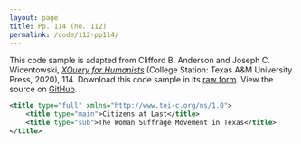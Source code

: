 ```yaml
---
layout: page
title: Pp. 114 (no. 112)
permalink: /code/112-pp114/
---
```


This code sample is adapted from Clifford B. Anderson and Joseph C. Wicentowski, 
[_XQuery for Humanists_](/) (College Station: Texas A&M University Press, 2020), 114. 
Download this code sample in its [raw form](/code/112-pp114/112-pp114.xml).
View the source on [GitHub](https://github.com/coding4humanists/xquery4humanists/blob/release/code/112-pp114/112-pp114.xml).

```xml
<title type="full" xmlns="http://www.tei-c.org/ns/1.0">
    <title type="main">Citizens at Last</title>
    <title type="sub">The Woman Suffrage Movement in Texas</title>
</title>
```  
